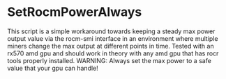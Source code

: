# SetRocmPowerAlways
This script is a simple workaround towards keeping a steady max power output value via the rocm-smi interface in an environment where multiple miners change the max output at different points in time. Tested with an rx570 amd gpu and should work in theory with any amd gpu that has rocr tools properly installed. WARNING: Always set the max power to a safe value that your gpu can handle!
